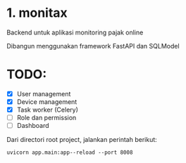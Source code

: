 # 1. monitax
Backend untuk aplikasi monitoring pajak online

Dibangun menggunakan framework FastAPI  dan SQLModel

# TODO:
- [x] User management
- [x] Device management
- [x] Task worker (Celery)
- [ ] Role dan permission
- [ ] Dashboard

Dari directori root project, jalankan perintah berikut:
``` 
uvicorn app.main:app--reload --port 8008
